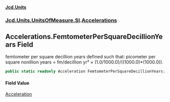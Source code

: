 #### [Jcd.Units](index.md 'index')

### [Jcd.Units.UnitsOfMeasure.SI](Jcd.Units.UnitsOfMeasure.SI.md 'Jcd.Units.UnitsOfMeasure.SI').[Accelerations](Accelerations.md 'Jcd.Units.UnitsOfMeasure.SI.Accelerations')

## Accelerations.FemtometerPerSquareDecillionYears Field

femtometer per square decillion years defined such that: picometer per square nonillion years = fm/decillion yr² ×
(1.0/1000.0)/((1000.0)*(1000.0)).

```csharp
public static readonly Acceleration FemtometerPerSquareDecillionYears;
```

#### Field Value

[Acceleration](Acceleration.md 'Jcd.Units.UnitTypes.Acceleration')